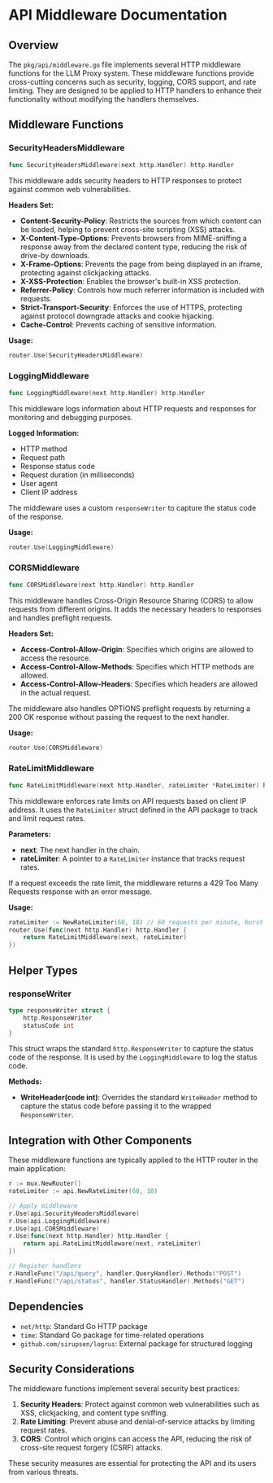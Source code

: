 # API Middleware Documentation

## Overview

The `pkg/api/middleware.go` file implements several HTTP middleware functions for the LLM Proxy system. These middleware functions provide cross-cutting concerns such as security, logging, CORS support, and rate limiting. They are designed to be applied to HTTP handlers to enhance their functionality without modifying the handlers themselves.

## Middleware Functions

### SecurityHeadersMiddleware

```go
func SecurityHeadersMiddleware(next http.Handler) http.Handler
```

This middleware adds security headers to HTTP responses to protect against common web vulnerabilities.

**Headers Set:**
- **Content-Security-Policy**: Restricts the sources from which content can be loaded, helping to prevent cross-site scripting (XSS) attacks.
- **X-Content-Type-Options**: Prevents browsers from MIME-sniffing a response away from the declared content type, reducing the risk of drive-by downloads.
- **X-Frame-Options**: Prevents the page from being displayed in an iframe, protecting against clickjacking attacks.
- **X-XSS-Protection**: Enables the browser's built-in XSS protection.
- **Referrer-Policy**: Controls how much referrer information is included with requests.
- **Strict-Transport-Security**: Enforces the use of HTTPS, protecting against protocol downgrade attacks and cookie hijacking.
- **Cache-Control**: Prevents caching of sensitive information.

**Usage:**
```go
router.Use(SecurityHeadersMiddleware)
```

### LoggingMiddleware

```go
func LoggingMiddleware(next http.Handler) http.Handler
```

This middleware logs information about HTTP requests and responses for monitoring and debugging purposes.

**Logged Information:**
- HTTP method
- Request path
- Response status code
- Request duration (in milliseconds)
- User agent
- Client IP address

The middleware uses a custom `responseWriter` to capture the status code of the response.

**Usage:**
```go
router.Use(LoggingMiddleware)
```

### CORSMiddleware

```go
func CORSMiddleware(next http.Handler) http.Handler
```

This middleware handles Cross-Origin Resource Sharing (CORS) to allow requests from different origins. It adds the necessary headers to responses and handles preflight requests.

**Headers Set:**
- **Access-Control-Allow-Origin**: Specifies which origins are allowed to access the resource.
- **Access-Control-Allow-Methods**: Specifies which HTTP methods are allowed.
- **Access-Control-Allow-Headers**: Specifies which headers are allowed in the actual request.

The middleware also handles OPTIONS preflight requests by returning a 200 OK response without passing the request to the next handler.

**Usage:**
```go
router.Use(CORSMiddleware)
```

### RateLimitMiddleware

```go
func RateLimitMiddleware(next http.Handler, rateLimiter *RateLimiter) http.Handler
```

This middleware enforces rate limits on API requests based on client IP address. It uses the `RateLimiter` struct defined in the API package to track and limit request rates.

**Parameters:**
- **next**: The next handler in the chain.
- **rateLimiter**: A pointer to a `RateLimiter` instance that tracks request rates.

If a request exceeds the rate limit, the middleware returns a 429 Too Many Requests response with an error message.

**Usage:**
```go
rateLimiter := NewRateLimiter(60, 10) // 60 requests per minute, burst of 10
router.Use(func(next http.Handler) http.Handler {
    return RateLimitMiddleware(next, rateLimiter)
})
```

## Helper Types

### responseWriter

```go
type responseWriter struct {
    http.ResponseWriter
    statusCode int
}
```

This struct wraps the standard `http.ResponseWriter` to capture the status code of the response. It is used by the `LoggingMiddleware` to log the status code.

**Methods:**
- **WriteHeader(code int)**: Overrides the standard `WriteHeader` method to capture the status code before passing it to the wrapped `ResponseWriter`.

## Integration with Other Components

These middleware functions are typically applied to the HTTP router in the main application:

```go
r := mux.NewRouter()
rateLimiter := api.NewRateLimiter(60, 10)

// Apply middleware
r.Use(api.SecurityHeadersMiddleware)
r.Use(api.LoggingMiddleware)
r.Use(api.CORSMiddleware)
r.Use(func(next http.Handler) http.Handler {
    return api.RateLimitMiddleware(next, rateLimiter)
})

// Register handlers
r.HandleFunc("/api/query", handler.QueryHandler).Methods("POST")
r.HandleFunc("/api/status", handler.StatusHandler).Methods("GET")
```

## Dependencies

- `net/http`: Standard Go HTTP package
- `time`: Standard Go package for time-related operations
- `github.com/sirupsen/logrus`: External package for structured logging

## Security Considerations

The middleware functions implement several security best practices:

1. **Security Headers**: Protect against common web vulnerabilities such as XSS, clickjacking, and content type sniffing.
2. **Rate Limiting**: Prevent abuse and denial-of-service attacks by limiting request rates.
3. **CORS**: Control which origins can access the API, reducing the risk of cross-site request forgery (CSRF) attacks.

These security measures are essential for protecting the API and its users from various threats.
